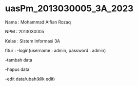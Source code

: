 # uasPm_2013030005_3A_2023
Nama : Mohammad Alfian Rozaq

NPM : 2013030005

Kelas : Sistem Informasi 3A

fitur :
-login(username : admin, password : admin)

-tambah data

-hapus data

-edit data/ubah(klik edit)

